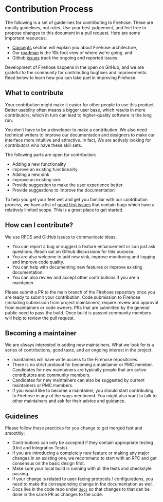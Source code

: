 # Contribution Process

The following is a set of guidelines for contributing to Firehose. These are mostly guidelines, not rules. Use your best judgement, and feel free to propose changes to this document in a pull request. Here are some important resources:

* [Concepts](https://github.com/odpf/firehose/tree/main/docs/concepts) section will explain you about Firehose architecture,
* Our [roadmap](https://github.com/odpf/firehose/blob/main/docs/roadmap.md) is the 10k foot view of where we're going, and
* Github [issues](https://github.com/odpf/firehose/issues) track the ongoing and reported issues.

Development of Firehose happens in the open on GitHub, and we are grateful to the community for contributing bugfixes and improvements. Read below to learn how you can take part in improving Firehose.

## What to contribute

Your contribution might make it easier for other people to use this product. Better usability often means a bigger user base, which results in more contributors, which in turn can lead to higher-quality software in the long run.

You don’t have to be a developer to make a contribution. We also need technical writers to improve our documentation and designers to make our interface more intuitive and attractive. In fact, We are actively looking for contributors who have these skill sets.

The following parts are open for contribution:

* Adding a new functionality
* Improve an existing functionality
* Adding a new sink
* Improve an existing sink
* Provide suggestion to make the user experience better
* Provide suggestions to Improve the documentation

To help you get your feet wet and get you familiar with our contribution process, we have a list of [good first issues](https://github.com/odpf/firehose/labels/good%20first%20issue) that contain bugs which have a relatively limited scope. This is a great place to get started.

## How can I contribute?

We use RFCS and GitHub issues to communicate ideas.

* You can report a bug or suggest a feature enhancement or can just ask questions. Reach out on Github discussions for this purpose.
* You are also welcome to add new sink, improve monitoring and logging and improve code quality.
* You can help with documenting new features or improve existing documentation.
* You can also review and accept other contributions if you are a maintainer.

Please submit a PR to the main branch of the Firehose repository once you are ready to submit your contribution. Code submission to Firehose \(including submission from project maintainers\) require review and approval from maintainers or code owners. PRs that are submitted by the general public need to pass the build. Once build is passed community members will help to review the pull request.

## Becoming a maintainer

We are always interested in adding new maintainers. What we look for is a series of contributions, good taste, and an ongoing interest in the project.

* maintainers will have write access to the Firehose repositories.
* There is no strict protocol for becoming a maintainer or PMC member. Candidates for new maintainers are typically people that are active contributors and community members.
* Candidates for new maintainers can also be suggested by current maintainers or PMC members.
* If you would like to become a maintainer, you should start contributing to Firehose in any of the ways mentioned. You might also want to talk to other maintainers and ask for their advice and guidance.

## Guidelines

Please follow these practices for you change to get merged fast and smoothly:

* Contributions can only be accepted if they contain appropriate testing \(Unit and Integration Tests\).
* If you are introducing a completely new feature or making any major changes in an existing one, we recommend to start with an RFC and get consensus on the basic design first.
* Make sure your local build is running with all the tests and checkstyle passing.
* If your change is related to user-facing protocols / configurations, you need to make the corresponding change in the documentation as well.
* Docs live in the code repo under [`docs`](https://github.com/odpf/firehose/tree/7d0df99962507e6ad2147837c4536f36d52d5a48/docs/docs/README.md) so that changes to that can be done in the same PR as changes to the code.

